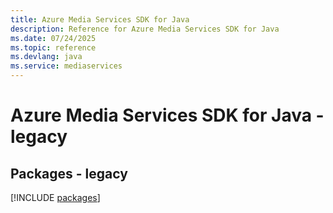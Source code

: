 ```yaml
---
title: Azure Media Services SDK for Java
description: Reference for Azure Media Services SDK for Java
ms.date: 07/24/2025
ms.topic: reference
ms.devlang: java
ms.service: mediaservices
---
```

# Azure Media Services SDK for Java - legacy
## Packages - legacy
[!INCLUDE [packages](media-services-index.md)]